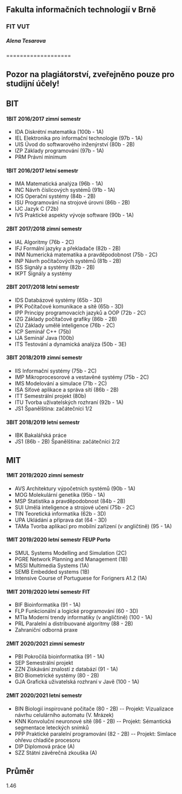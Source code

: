 
## Fakulta informačních technologií v Brně
### FIT VUT
##### Alena Tesarova
===================

## Pozor na plagiátorství, zveřejněno pouze pro studijní účely!

BIT
------------------------------------

#### 1BIT 2016/2017 zimní semestr

- IDA Diskrétní matematika (100b - 1A)
- IEL Elektronika pro informační technologie (97b - 1A)
- UIS Úvod do softwarového inženýrství (80b - 2B)
- IZP Základy programování (97b - 1A)
- PRM Právní minimum

#### 1BIT 2016/2017 letní semestr
- IMA Matematická analýza (96b - 1A)
- INC Návrh číslicových systémů (91b - 1A)
- IOS Operační systémy (84b - 2B)
- ISU Programování na strojové úrovni (86b - 2B)
- IJC Jazyk C (72b)
- IVS Praktické aspekty vývoje software (90b - 1A)

#### 2BIT 2017/2018 zimní semestr
- IAL Algoritmy (76b - 2C)
- IFJ Formální jazyky a překladače (82b - 2B)
- INM Numerická matematika a pravděpodobnost (75b - 2C)
- INP Návrh počítačových systémů (81b - 2B)
- ISS Signály a systémy (82b - 2B)
- IKPT 	Signály a systémy

#### 2BIT 2017/2018 letní semestr
- IDS Databázové systémy (65b - 3D)
- IPK Počítačové komunikace a sítě (65b - 3D)
- IPP Principy programovacích jazyků a OOP (72b - 2C)
- IZG Základy počítačové grafiky (86b - 2B)
- IZU Základy umělé inteligence (76b - 2C)
- ICP Seminář C++ (75b)
- IJA Seminář Java (100b)
- ITS Testování a dynamická analýza (50b - 3E)

#### 3BIT 2018/2019 zimní semestr
- IIS Informační systémy (75b - 2C)
- IMP Mikroprocesorové a vestavěné systémy (75b - 2C)
- IMS Modelování a simulace (71b - 2C)
- ISA Síťové aplikace a správa sítí (86b - 2B)
- ITT Semestrální projekt (80b)
- ITU Tvorba uživatelských rozhraní (92b - 1A)
- JS1 Španělština: začátečníci 1/2

#### 3BIT 2018/2019 letní semestr
- IBK Bakalářská práce
- JS1 (86b - 2B) Španělština: začátečníci 2/2

MIT
-------------------------------------------------------------

#### 1MIT 2019/2020 zimní semestr
- AVS Architektury výpočetních systémů (90b - 1A)
- MOG Molekulární genetika (95b - 1A)
- MSP Statistika a pravděpodobnost (84b - 2B)
- SUI Umělá inteligence a strojové učení (75b - 2C)
- TIN Teoretická informatika (62b - 3D)
- UPA Ukládání a příprava dat (64 - 3D)
- TAMa Tvorba aplikací pro mobilní zařízení (v angličtině) (95 - 1A)

#### 1MIT 2019/2020 letní semestr FEUP Porto
- SMUL Systems Modelling and Simulation (2C)
- PGRE Network Planning and Management (1B)
- MSSI Multimedia Systems (1A)
- SEMB Embedded systems (1B)
- Intensive Course of Portuguese for Forigners A1.2	(1A)

#### 1MIT 2019/2020 letní semestr FIT
- BIF Bioinformatika (91 - 1A)
- FLP Funkcionální a logické programování (60 - 3D)
- MTIa Moderní trendy informatiky (v angličtině) (100 - 1A)
- PRL Paralelní a distribuované algoritmy (88 - 2B)
- Zahraniční odborná praxe

#### 2MIT 2020/2021 zimní semestr
- PBI Pokročilá bioinformatika (91 - 1A)
- SEP Semestrální projekt
- ZZN Získávání znalostí z databází (91 - 1A)
- BIO Biometrické systémy (80 - 2B)
- GJA Grafická uživatelská rozhraní v Javě (100 - 1A)

#### 2MIT 2020/2021 letní semestr
- BIN Biologií inspirované počítače (80 - 2B)
-- Projekt: Vizualizace návrhu celulárního automatu (V. Mrázek)
- KNN Konvoluční neuronové sítě (86 - 2B)
-- Projekt: Sémantická segmentace leteckých snímků
- PPP Praktické paralelní programování (82 - 2B)
-- Projekt: Simlace ohřevu chladiče procesoru
- DIP Diplomová práce (A)
- SZZ Státní závěrečná zkouška (A)

Průměr
----------------------------------------------------------
1.46
